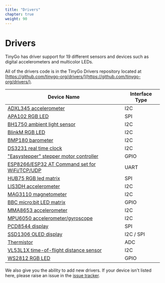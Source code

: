 ```yaml
---
title: "Drivers"
chapter: true
weight: 90
---
```


# Drivers

TinyGo has driver support for 19 different sensors and devices such as digital accelerometers and multicolor LEDs.

All of the drivers code is in the TinyGo Drivers repository located at [https://github.com/tinygo-org/drivers/](https://github.com/tinygo-org/drivers/).

| Device Name | Interface Type |
|----------|-------------|
| [ADXL345 accelerometer](http://www.analog.com/media/en/technical-documentation/data-sheets/ADXL345.pdf) | I2C |
| [APA102 RGB LED](https://cdn-shop.adafruit.com/product-files/2343/APA102C.pdf) | SPI |
| [BH1750 ambient light sensor](https://www.mouser.com/ds/2/348/bh1750fvi-e-186247.pdf) | I2C |
| [BlinkM RGB LED](http://thingm.com/fileadmin/thingm/downloads/BlinkM_datasheet.pdf) | I2C |
| [BMP180 barometer](https://cdn-shop.adafruit.com/datasheets/BST-BMP180-DS000-09.pdf) | I2C |
| [DS3231 real time clock](https://datasheets.maximintegrated.com/en/ds/DS3231.pdf) | I2C |
| ["Easystepper" stepper motor controller](https://en.wikipedia.org/wiki/Stepper_motor) | GPIO |
| [ESP8266/ESP32 AT Command set for WiFi/TCP/UDP](https://github.com/espressif/esp32-at) | UART |
| [HUB75 RGB led matrix](https://cdn-learn.adafruit.com/downloads/pdf/32x16-32x32-rgb-led-matrix.pdf) | SPI |
| [LIS3DH accelerometer](https://www.st.com/resource/en/datasheet/lis3dh.pdf) | I2C |
| [MAG3110 magnetometer](https://www.nxp.com/docs/en/data-sheet/MAG3110.pdf) | I2C |
| [BBC micro:bit LED matrix](https://github.com/bbcmicrobit/hardware/blob/master/SCH_BBC-Microbit_V1.3B.pdf) | GPIO |
| [MMA8653 accelerometer](https://www.nxp.com/docs/en/data-sheet/MMA8653FC.pdf) | I2C |
| [MPU6050 accelerometer/gyroscope](https://store.invensense.com/datasheets/invensense/MPU-6050_DataSheet_V3%204.pdf) | I2C |
| [PCD8544 display](http://eia.udg.edu/~forest/PCD8544_1.pdf) | SPI |
| [SSD1306 OLED display](https://cdn-shop.adafruit.com/datasheets/SSD1306.pdf) | I2C / SPI |
| [Thermistor](https://www.farnell.com/datasheets/33552.pdf) | ADC |
| [VL53L1X time-of-flight distance sensor](https://www.st.com/resource/en/datasheet/vl53l1x.pdf) | I2C |
| [WS2812 RGB LED](https://cdn-shop.adafruit.com/datasheets/WS2812.pdf) | GPIO |

We also give you the ability to add new drivers. If your device isn't listed here, please raise an issue in the [issue tracker](https://github.com/tinygo-org/drivers/issues).

